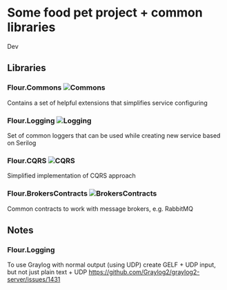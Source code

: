 # Some food pet project + common libraries

Dev

## Libraries

### Flour.Commons ![Commons](https://github.com/flour/flourlibs/workflows/Commons/badge.svg)

Contains a set of helpful extensions that simplifies service configuring 

### Flour.Logging ![Logging](https://github.com/flour/flourlibs/workflows/Logging/badge.svg)

Set of common loggers that can be used while creating new service based on Serilog

### Flour.CQRS ![CQRS](https://github.com/flour/flourlibs/workflows/CQRS/badge.svg)

Simplified implementation of CQRS approach

### Flour.BrokersContracts ![BrokersContracts](https://github.com/flour/flourlibs/workflows/BrokersContracts/badge.svg)

Common contracts to work with message brokers, e.g. RabbitMQ

## Notes

### Flour.Logging

To use Graylog with normal output (using UDP) create GELF + UDP input, but not just plain text + UDP
https://github.com/Graylog2/graylog2-server/issues/1431
